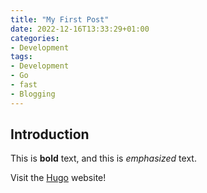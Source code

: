 ```yaml
---
title: "My First Post"
date: 2022-12-16T13:33:29+01:00
categories:
- Development
tags:
- Development
- Go
- fast
- Blogging
---
```

## Introduction

This is **bold** text, and this is *emphasized* text.

Visit the [Hugo](https://gohugo.io) website!
